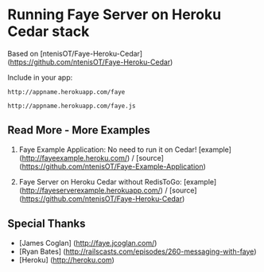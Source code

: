 Running Faye Server on Heroku Cedar stack
=========================================

Based on [ntenisOT/Faye-Heroku-Cedar] (https://github.com/ntenisOT/Faye-Heroku-Cedar)

Include in your app:
	
	http://appname.herokuapp.com/faye
	
	http://appname.herokuapp.com/faye.js
	
Read More - More Examples
-------------------------

1. Faye Example Application: No need to run it on Cedar!  [example] (http://fayeexample.heroku.com/) / [source] (https://github.com/ntenisOT/Faye-Example-Application)

2. Faye Server on Heroku Cedar without RedisToGo:  [example] (http://fayeserverexample.herokuapp.com/) /  [source] (https://github.com/ntenisOT/Faye-Heroku-Cedar) 


Special Thanks
--------------
* [James Coglan] (http://faye.jcoglan.com/)
* [Ryan Bates] (http://railscasts.com/episodes/260-messaging-with-faye)
* [Heroku] (http://heroku.com)
